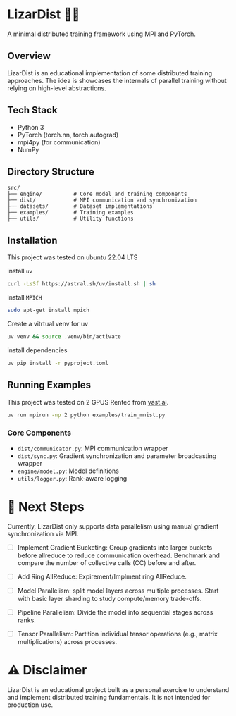 # LizarDist 🦎📡

A minimal distributed training framework using MPI and PyTorch.

## Overview

LizarDist is an educational implementation of some distributed training approaches. The idea is showcases the internals of parallel training without relying on high-level abstractions.

## Tech Stack

- Python 3
- PyTorch (torch.nn, torch.autograd)
- mpi4py (for communication)
- NumPy

## Directory Structure

```
src/
├── engine/          # Core model and training components
├── dist/            # MPI communication and synchronization
├── datasets/        # Dataset implementations
├── examples/        # Training examples
├── utils/           # Utility functions
```

## Installation

This project was tested on ubuntu 22.04 LTS

install `uv`

```bash
curl -LsSf https://astral.sh/uv/install.sh | sh
```

install `MPICH`

```bash
sudo apt-get install mpich
```

Create a vitrtual venv for uv

```bash
uv venv && source .venv/bin/activate
```

install dependencies

```bash
uv pip install -r pyproject.toml
```

## Running Examples

This project was tested on 2 GPUS Rented from [vast.ai](https://vast.ai/).

```bash
uv run mpirun -np 2 python examples/train_mnist.py
```

### Core Components

- `dist/communicator.py`: MPI communication wrapper
- `dist/sync.py`: Gradient synchronization and parameter broadcasting wrapper
- `engine/model.py`: Model definitions
- `utils/logger.py`: Rank-aware logging

# 🚀 Next Steps

Currently, LizarDist only supports data parallelism using manual gradient synchronization via MPI.

- [ ] Implement Gradient Bucketing: Group gradients into larger buckets before allreduce to reduce communication overhead. Benchmark and compare the number of collective calls (CC) before and after.

- [ ] Add Ring AllReduce: Expirement/Implment ring AllReduce.

- [ ] Model Parallelism: split model layers across multiple processes. Start with basic layer sharding to study compute/memory trade-offs.

- [ ] Pipeline Parallelism: Divide the model into sequential stages across ranks.

- [ ] Tensor Parallelism: Partition individual tensor operations (e.g., matrix multiplications) across processes.

# ⚠️ Disclaimer

LizarDist is an educational project built as a personal exercise to understand and implement distributed training fundamentals. It is not intended for production use.
